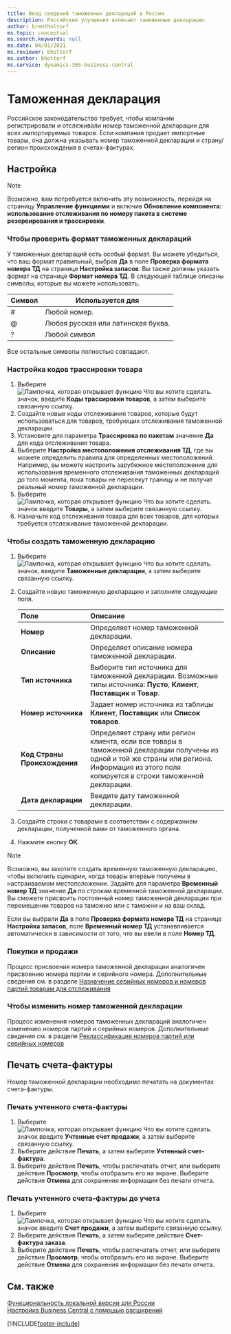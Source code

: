 ```yaml
---
title: Ввод сведений таможенных деклараций в России
description: Российские улучшения включают таможенные декларации.
author: brentholtorf
ms.topic: conceptual
ms.search.keywords: null
ms.date: 04/01/2021
ms.reviewer: bholtorf
ms.author: bholtorf
ms.service: dynamics-365-business-central
---
```


# <a name="custom-declaration"></a>Таможенная декларация
Российское законодательство требует, чтобы компании регистрировали и отслеживали номер таможенной декларации для всех импортируемых товаров. Если компания продает импортные товары, она должна указывать номер таможенной декларации и страну/регион происхождения в счетах-фактурах.

## <a name="setup"></a>Настройка
> [!NOTE]
> Возможно, вам потребуется включить эту возможность, перейдя на страницу **Управление функциями** и включив **Обновление компонента: использование отслеживания по номеру пакета в системе резервирования и трассировки**.

### <a name="to-check-the-format-of-customs-declarations"></a>Чтобы проверить формат таможенных деклараций
У таможенных деклараций есть особый формат. Вы можете убедиться, что ваш формат правильный, выбрав **Да** в поле **Проверка формата номера ТД** на странице **Настройка запасов**. Вы также должны указать формат на странице **Формат номера ТД**. В следующей таблице описаны символы, которые вы можете использовать.

|Символ  |Используется для|
|---------|---------|
|#|Любой номер.|
|@|Любая русская или латинская буква.|
|?|Любой символ|

Все остальные символы полностью совпадают.

### <a name="to-set-up-item-tracking-codes"></a>Настройка кодов трассировки товара
1. Выберите ![Лампочка, которая открывает функцию Что вы хотите сделать.](../../media/ui-search/search_small.png "Что вы хотите сделать") значок, введите **Коды трассировки товаров**, а затем выберите связанную ссылку.
2. Создайте новые коды отслеживания товаров, которые будут использоваться для товаров, требующих отслеживания таможенной декларации.
3. Установите для параметра **Трассировка по пакетам** значение **Да** для кода отслеживания товара.
4. Выберите **Настройка местоположения отслеживания ТД**, где вы можете определить правила для определенных местоположений. Например, вы можете настроить зарубежное местоположение для использования временного отслеживания таможенных деклараций до того момента, пока товары не пересекут границу и не получат реальный номер таможенной декларации.
5. Выберите ![Лампочка, которая открывает функцию Что вы хотите сделать.](../../media/ui-search/search_small.png "Что вы хотите сделать") значок введите **Товары**, а затем выберите связанную ссылку.
6. Назначьте код отслеживания товара для всех товаров, для которых требуется отслеживание таможенной декларации. 

<!-- 
> [!NOTE]
> Unlike the Serial or Lot number specific tracking, you can add CD specific tracking to items that have open transactions.
-->

### <a name="to-create-a-customs-declaration"></a>Чтобы создать таможенную декларацию
1. Выберите ![Лампочка, которая открывает функцию Что вы хотите сделать.](../../media/ui-search/search_small.png "Что вы хотите сделать") значок, введите **Таможенные декларации**, а затем выберите связанную ссылку.
2. Создайте новую таможенную декларацию и заполните следующие поля.

   | Поле                      | Описание                                                  |
   | :------------------------- | :----------------------------------------------------------- |
   | **Номер**                    | Определяет номер таможенной декларации.                     |
   | **Описание**            | Определяет описание номера таможенной декларации.  |
   | **Тип источника**            | Выберите тип источника для таможенной декларации. Возможные типы источника: **Пусто**, **Клиент**, **Поставщик** и **Товар**. |
   | **Номер источника**             | Задает номер источника из таблицы **Клиент**, **Поставщик** или **Список товаров**.|
   | **Код Страны Происхождения** | Определяет страну или регион клиента, если все товары в таможенной декларации получены из одной и той же страны или региона. Информация из этого поля копируется в строки таможенной декларации. |
   | **Дата декларации**       | Введите дату таможенной декларации.                    |

3. Создайте строки с товарами в соответствии с содержанием декларации, полученной вами от таможенного органа.
4. Нажмите кнопку **ОК**.

> [!NOTE]
> Возможно, вы захотите создать временную таможенную декларацию, чтобы включить сценарии, когда товары впервые получены в настраиваемом местоположении. Задайте для параметра **Временный номер ТД** значение **Да** по строкам временной таможенной декларации. Вы сможете присвоить постоянный номер таможенной декларации при перемещении товаров на таможню или с таможни и на ваш склад.
>
> Если вы выбрали **Да** в поле **Проверка формата номера ТД** на странице **Настройка запасов**, поле **Временный номер ТД** устанавливается автоматически в зависимости от того, что вы ввели в поле **Номер ТД**.

### <a name="purchase-and-sales"></a>Покупки и продажи
Процесс присвоения номера таможенной декларации аналогичен присвоению номера партии и серийного номера. Дополнительные сведения см. в разделе [Назначение серийных номеров и номеров партий товарам для отслеживания](../../inventory-how-work-item-tracking.md#to-assign-serial-or-lot-numbers-during-an-inbound-transaction)

### <a name="to-change-a-customs-declaration-number"></a>Чтобы изменить номер таможенной декларации
Процесс изменения номеров таможенных деклараций аналогичен изменению номеров партий и серийных номеров. Дополнительные сведения см. в разделе [Реклассификация номеров партий или серийных номеров](../../inventory-how-work-item-tracking.md#to-reclassify-serial-or-lot-numbers)


## <a name="printing-the-factura-invoice"></a>Печать счета-фактуры
Номер таможенной декларации необходимо печатать на документах счета-фактуры.

### <a name="to-print-the-posted-factura-invoice"></a>Печать учтенного счета-фактуры
1. Выберите ![Лампочка, которая открывает функцию Что вы хотите сделать.](../../media/ui-search/search_small.png "Что вы хотите сделать") значок введите **Учтенные счет продажи**, а затем выберите связанную ссылку.
2. Выберите действие **Печать**, а затем выберите **Учтенный счет-фактура**.
3. Выберите действие **Печать**, чтобы распечатать отчет, или выберите действие **Просмотр**, чтобы отобразить его на экране. Выберите действие **Отмена** для сохранения информации без печати отчета.

### <a name="to-print-the-factura-invoice-before-posting"></a>Печать учтенного счета-фактуры до учета
1. Выберите ![Лампочка, которая открывает функцию Что вы хотите сделать.](../../media/ui-search/search_small.png "Что вы хотите сделать") значок введите **Счет продажи**, а затем выберите связанную ссылку.
2. Выберите действие **Печать**, а затем выберите действие **Счет-фактура заказа**.
3. Выберите действие **Печать**, чтобы распечатать отчет, или выберите действие **Просмотр**, чтобы отобразить его на экране. Выберите действие **Отмена** для сохранения информации без печати отчета.


## <a name="see-also"></a>См. также
[Функциональность локальной версии для России](russia-local-functionality.md)  
[Настройка Business Central с помощью расширений](../../ui-extensions.md)  


[!INCLUDE[footer-include](../../includes/footer-banner.md)]
